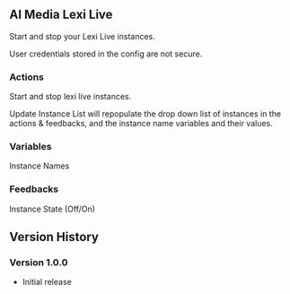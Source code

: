 ## AI Media Lexi Live

Start and stop your Lexi Live instances.

User credentials stored in the config are not secure.

### Actions

Start and stop lexi live instances.

Update Instance List will repopulate the drop down list of instances in the actions & feedbacks, and the instance name variables and their values.

### Variables

Instance Names

### Feedbacks

Instance State (Off/On)

## Version History

### Version 1.0.0
- Initial release